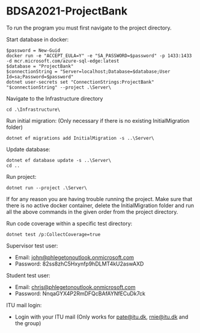# BDSA2021-ProjectBank

To run the program you must first navigate to the project directory.

Start database in docker:

    $password = New-Guid
    docker run -e "ACCEPT_EULA=Y" -e "SA_PASSWORD=$password" -p 1433:1433 -d mcr.microsoft.com/azure-sql-edge:latest
    $database = "ProjectBank"
    $connectionString = "Server=localhost;Database=$database;User Id=sa;Password=$password"
    dotnet user-secrets set "ConnectionStrings:ProjectBank" "$connectionString" --project .\Server\
    
Navigate to the Infrastructure directory
    
    cd .\Infrastructure\
    
Run initial migration: (Only necessary if there is no existing InitialMigration folder)
    
    dotnet ef migrations add InitialMigration -s ..\Server\
    
Update database:
    
    dotnet ef database update -s ..\Server\
    cd ..
    
Run project:
    
    dotnet run --project .\Server\

If for any reason you are having trouble running the project. Make sure that there is no active docker container, delete the InitialMigration folder and run all the above commands in the given order from the project directory.

Run code coverage within a specific test directory:

    dotnet test /p:CollectCoverage=true
    
Supervisor test user:
- Email: john@phlegetonoutlook.onmicrosoft.com
- Password: 82ss8zhC5Hxynfp9hDLMT4kU2aswAXD

Student test user:
- Email: chris@phlegetonoutlook.onmicrosoft.com
- Password: NnqaGYX4P2RmDFQcBAfAYNfECuDk7ck
 
ITU mail login:
- Login with your ITU mail (Only works for pate@itu.dk, rnie@itu.dk and the group)
